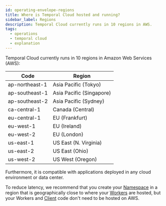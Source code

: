 ```yaml
---
id: operating-envelope-regions
title: Where is Temporal Cloud hosted and running?
sidebar_label: Regions
description: Temporal Cloud currently runs in 10 regions in AWS.
tags:
  - operations
  - temporal cloud
  - explanation
---
```


Temporal Cloud currently runs in 10 regions in Amazon Web Services (AWS):

| Code           | Region                   |
| -------------- | ------------------------ |
| ap-northeast-1 | Asia Pacific (Tokyo)     |
| ap-southeast-1 | Asia Pacific (Singapore) |
| ap-southeast-2 | Asia Pacific (Sydney)    |
| ca-central-1   | Canada (Central)         |
| eu-central-1   | EU (Frankfurt)           |
| eu-west-1      | EU (Ireland)             |
| eu-west-2      | EU (London)              |
| us-east-1      | US East (N. Virginia)    |
| us-east-2      | US East (Ohio)           |
| us-west-2      | US West (Oregon)         |

Furthermore, it is compatible with applications deployed in any cloud environment or data center.

To reduce latency, we recommend that you create your [Namespace](/concepts/what-is-a-namespace) in a region that is geographically close to where your [Workers](/concepts/what-is-a-worker) are hosted, but your Workers and [Client](/concepts/what-is-a-temporal-client) code don't need to be hosted on AWS.
